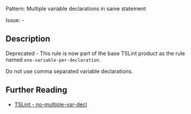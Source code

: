 Pattern: Multiple variable declarations in same statement

Issue: -

## Description

Deprecated - This rule is now part of the base TSLint product as the rule named `one-variable-per-declaration`.

Do not use comma separated variable declarations.

## Further Reading

* [TSLint - no-multiple-var-decl](https://github.com/microsoft/tslint-microsoft-contrib/blob/master/README.md#supported-rules)